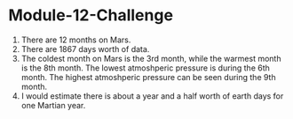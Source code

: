 # Module-12-Challenge

1. There are 12 months on Mars.
2. There are 1867 days worth of data.
3. The coldest month on Mars is the 3rd month, while the warmest month is the 8th month.
   The lowest atmoshperic pressure is during the 6th month. The highest atmoshperic pressure can be seen during the 9th month.
4. I would estimate there is about a year and a half worth of earth days for one Martian year. 